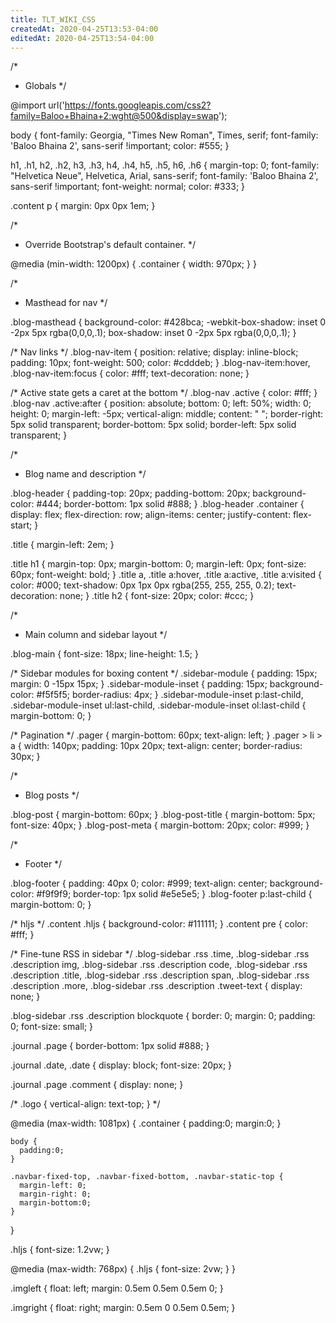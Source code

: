 ```yaml
---
title: TLT_WIKI_CSS
createdAt: 2020-04-25T13:53-04:00
editedAt: 2020-04-25T13:54-04:00
---
```


/*
 * Globals
 */

@import url('https://fonts.googleapis.com/css2?family=Baloo+Bhaina+2:wght@500&display=swap');

body {
  font-family: Georgia, "Times New Roman", Times, serif;
  font-family: 'Baloo Bhaina 2', sans-serif !important;
  color: #555;
}

h1, .h1,
h2, .h2,
h3, .h3,
h4, .h4,
h5, .h5,
h6, .h6 {
  margin-top: 0;
  font-family: "Helvetica Neue", Helvetica, Arial, sans-serif;
font-family: 'Baloo Bhaina 2', sans-serif !important;
  font-weight: normal;
  color: #333;
}

.content p {
  margin: 0px 0px 1em;
}

/*
 * Override Bootstrap's default container.
 */

@media (min-width: 1200px) {
  .container {
    width: 970px;
  }
}


/*
 * Masthead for nav
 */

.blog-masthead {
  background-color: #428bca;
  -webkit-box-shadow: inset 0 -2px 5px rgba(0,0,0,.1);
          box-shadow: inset 0 -2px 5px rgba(0,0,0,.1);
}

/* Nav links */
.blog-nav-item {
  position: relative;
  display: inline-block;
  padding: 10px;
  font-weight: 500;
  color: #cdddeb;
}
.blog-nav-item:hover,
.blog-nav-item:focus {
  color: #fff;
  text-decoration: none;
}

/* Active state gets a caret at the bottom */
.blog-nav .active {
  color: #fff;
}
.blog-nav .active:after {
  position: absolute;
  bottom: 0;
  left: 50%;
  width: 0;
  height: 0;
  margin-left: -5px;
  vertical-align: middle;
  content: " ";
  border-right: 5px solid transparent;
  border-bottom: 5px solid;
  border-left: 5px solid transparent;
}


/*
 * Blog name and description
 */

.blog-header {
  padding-top: 20px;
  padding-bottom: 20px;
  background-color: #444;
  border-bottom: 1px solid #888;
}
.blog-header .container {
display: flex;
flex-direction: row;
align-items: center;
justify-content: flex-start;
}

.title {
margin-left: 2em;
}

.title h1 {
  margin-top: 0px;
  margin-bottom: 0;
  margin-left: 0px;
  font-size: 60px;
  font-weight: bold;
}
.title a, .title a:hover, .title a:active, .title a:visited {
  color: #000;
  text-shadow: 0px 1px 0px rgba(255, 255, 255, 0.2);
  text-decoration: none;
}
.title h2 {
  font-size: 20px;
  color: #ccc;
}


/*
 * Main column and sidebar layout
 */

.blog-main {
  font-size: 18px;
  line-height: 1.5;
}

/* Sidebar modules for boxing content */
.sidebar-module {
  padding: 15px;
  margin: 0 -15px 15px;
}
.sidebar-module-inset {
  padding: 15px;
  background-color: #f5f5f5;
  border-radius: 4px;
}
.sidebar-module-inset p:last-child,
.sidebar-module-inset ul:last-child,
.sidebar-module-inset ol:last-child {
  margin-bottom: 0;
}



/* Pagination */
.pager {
  margin-bottom: 60px;
  text-align: left;
}
.pager > li > a {
  width: 140px;
  padding: 10px 20px;
  text-align: center;
  border-radius: 30px;
}


/*
 * Blog posts
 */

.blog-post {
  margin-bottom: 60px;
}
.blog-post-title {
  margin-bottom: 5px;
  font-size: 40px;
}
.blog-post-meta {
  margin-bottom: 20px;
  color: #999;
}


/*
 * Footer
 */

.blog-footer {
  padding: 40px 0;
  color: #999;
  text-align: center;
  background-color: #f9f9f9;
  border-top: 1px solid #e5e5e5;
}
.blog-footer p:last-child {
  margin-bottom: 0;
}


/* hljs */
.content .hljs {
  background-color: #111111;
}
.content pre {
  color: #fff;
}

/* Fine-tune RSS in sidebar */
.blog-sidebar .rss .time,
.blog-sidebar .rss .description img,
.blog-sidebar .rss .description code,
.blog-sidebar .rss .description .title,
.blog-sidebar .rss .description span,
.blog-sidebar .rss .description .more,
.blog-sidebar .rss .description .tweet-text
{
  display: none;
}

.blog-sidebar .rss .description blockquote {
  border: 0;
  margin: 0;
  padding: 0;
  font-size: small;
}

.journal .page {
  border-bottom: 1px solid #888;
}

.journal .date, .date {
  display: block;
  font-size: 20px;
}

.journal .page .comment { display: none; }

/*
.logo {
  vertical-align: text-top;
}
*/

@media (max-width: 1081px) {
    .container {
      padding:0;
      margin:0;
    }

    body {
      padding:0;
    }

    .navbar-fixed-top, .navbar-fixed-bottom, .navbar-static-top {
      margin-left: 0;
      margin-right: 0;
      margin-bottom:0;
    }
}

.hljs {
  font-size: 1.2vw;
}

@media (max-width: 768px) {
  .hljs {
    font-size: 2vw;
  }
}

.imgleft {
  float: left;
  margin: 0.5em 0.5em 0.5em 0;
}

.imgright {
  float: right;
  margin: 0.5em 0 0.5em 0.5em;
}


